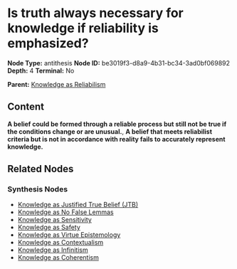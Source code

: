 # Is truth always necessary for knowledge if reliability is emphasized?

**Node Type:** antithesis
**Node ID:** be3019f3-d8a9-4b31-bc34-3ad0bf069892
**Depth:** 4
**Terminal:** No

**Parent:** [Knowledge as Reliabilism](knowledge-as-reliabilism-synthesis-3c1b877d-6a77-4be7-831e-44d019b4007a.md)

## Content

**A belief could be formed through a reliable process but still not be true if the conditions change or are unusual.**, **A belief that meets reliabilist criteria but is not in accordance with reality fails to accurately represent knowledge.**

## Related Nodes

### Synthesis Nodes

- [Knowledge as Justified True Belief (JTB)](knowledge-as-justified-true-belief-jtb-synthesis-d37db475-9924-4ae7-8ebf-605433f152a4.md)
- [Knowledge as No False Lemmas](knowledge-as-no-false-lemmas-synthesis-e7d89951-ee4e-489d-ad84-1f167e22fc94.md)
- [Knowledge as Sensitivity](knowledge-as-sensitivity-synthesis-24c78068-05ed-4002-a59d-57800a6fe65a.md)
- [Knowledge as Safety](knowledge-as-safety-synthesis-5150cb77-4d63-497c-85cf-8d69f1b09b15.md)
- [Knowledge as Virtue Epistemology](knowledge-as-virtue-epistemology-synthesis-06ef7a81-0f09-46b6-ae85-a0ad16761f17.md)
- [Knowledge as Contextualism](knowledge-as-contextualism-synthesis-507b26ab-1fa3-4179-8ec2-df961124907b.md)
- [Knowledge as Infinitism](knowledge-as-infinitism-synthesis-9bcf3707-712b-4818-8949-8962c0694b30.md)
- [Knowledge as Coherentism](knowledge-as-coherentism-synthesis-a60132a2-f8d2-4539-af2b-1fed07d201dc.md)
